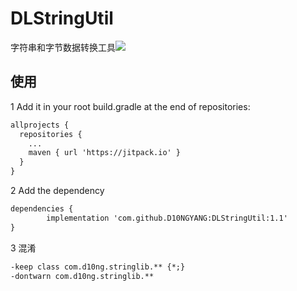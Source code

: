 # DLStringUtil
字符串和字节数据转换工具[![](https://jitpack.io/v/D10NGYANG/DLStringUtil.svg)](https://jitpack.io/#D10NGYANG/DLStringUtil)

## 使用
1 Add it in your root build.gradle at the end of repositories:
```xml
allprojects {
  repositories {
    ...
    maven { url 'https://jitpack.io' }
  }
}
```
2 Add the dependency
```xml
dependencies {
        implementation 'com.github.D10NGYANG:DLStringUtil:1.1'
}
```
3 混淆
```xml
-keep class com.d10ng.stringlib.** {*;}
-dontwarn com.d10ng.stringlib.**
```
